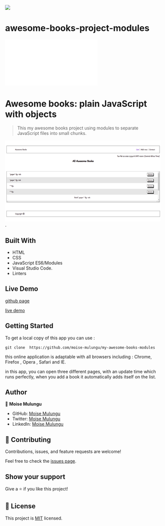![](https://img.shields.io/badge/Microverse-blueviolet)

# awesome-books-project-modules


![](file:///home/moise/my-awesome-books-modules/index.html)

# Awesome books: plain JavaScript with objects

> This my awesome books project using modules to separate JavaScript files into small chunks. 

![screenshot](img/screenShot.png).

## Built With

- HTML
- CSS
- JavaScript ES6/Modules
- Visual Studio Code.
- Linters

## Live Demo

[github page](https://github.com/moise-mulungu/my-awesome-books-modules)

[live demo](http://127.0.0.1:5501/index.html)

## Getting Started

To get a local copy of this app you can use :
```
git clone  https://github.com/moise-mulungu/my-awesome-books-modules
```
this online application is adaptable with all browsers including : Chrome, Firefox , Opera , Safari and IE.

in this app, you can open three different pages, with an update time which runs perfectly, when you add a book it automatically adds itself on the list.

## Author

👤 **Moise Mulungu**

- GitHub: [Moise Mulungu](https://github.com/moise-mulungu)
- Twitter: [Moise Mulungu](https://twitter.com/moise_mulungu)
- LinkedIn: [Moise Mulungu](https://www.linkedin.com/in/mo%C3%AFse-mulungu-a939831b2/)


## 🤝 Contributing

Contributions, issues, and feature requests are welcome!

Feel free to check the [issues page](https://github.com/moise-mulungu/my-awesome-books-modules/issues).


## Show your support

Give a ⭐️ if you like this project!

## 📝 License

This project is [MIT](./MIT.md) licensed.
 

